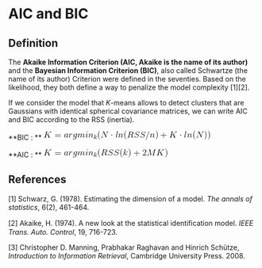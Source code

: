 # AIC and BIC

## Definition
The **Akaike Information Criterion (AIC, Akaike is the name of its author)** and the **Bayesian Information Criterion (BIC)**, also called Schwartze (the name of its author) Criterion were defined in the seventies.
Based on the likelihood, they both define a way to penalize the model complexity [1][2].

If we consider the model that $K$-means allows to detect clusters that are Gaussians with identical spherical covariance matrices, we can write AIC and BIC according to the RSS (inertia).

**BIC : **
![BIC](images/BIC1.gif)

**AIC : **
![AIC](images/AIC1.gif)

## References
[1] Schwarz, G. (1978). Estimating the dimension of a model. *The annals of statistics*, 6(2), 461-464.

[2] Akaike, H. (1974). A new look at the statistical identiﬁcation model. *IEEE Trans. Auto. Control*, 19, 716-723.

[3] Christopher D. Manning, Prabhakar Raghavan and Hinrich Schütze, *Introduction to Information Retrieval*, Cambridge University Press. 2008. 
